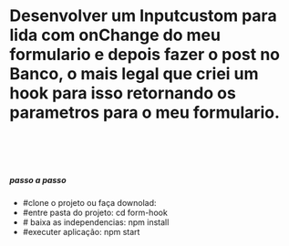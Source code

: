 <html>
<body>
    <h1>Desenvolver um Inputcustom para lida com onChange do meu formulario e depois fazer o post no Banco,
     o mais legal que criei um hook para isso retornando os parametros para o meu formulario.   
    <h1>  
    <br />
        <h5>passo a passo</h5>
      <ul>
         <li>#clone o projeto ou faça downolad: </li>
         <li>#entre pasta do projeto: cd form-hook </li>
         <li># baixa as independencias: npm install</li>
         <li>#executer aplicação: npm start</li>
      <ul>
</body>  
</html>
